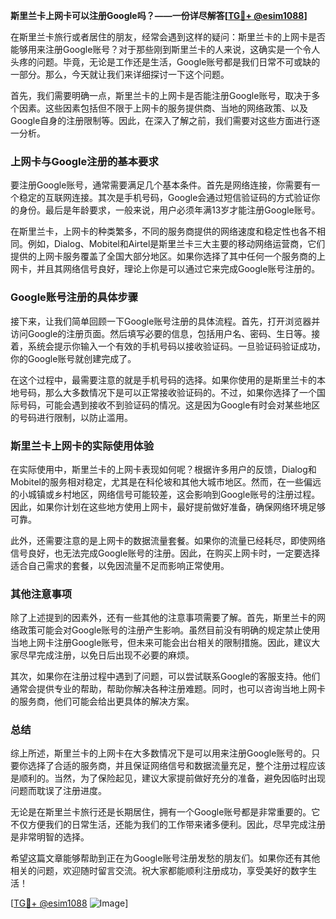 **斯里兰卡上网卡可以注册Google吗？——一份详尽解答[[TG💪+ @esim1088](https://t.me/s/esim1088)]**

在斯里兰卡旅行或者居住的朋友，经常会遇到这样的疑问：斯里兰卡的上网卡是否能够用来注册Google账号？对于那些刚到斯里兰卡的人来说，这确实是一个令人头疼的问题。毕竟，无论是工作还是生活，Google账号都是我们日常不可或缺的一部分。那么，今天就让我们来详细探讨一下这个问题。

首先，我们需要明确一点，斯里兰卡的上网卡是否能注册Google账号，取决于多个因素。这些因素包括但不限于上网卡的服务提供商、当地的网络政策、以及Google自身的注册限制等。因此，在深入了解之前，我们需要对这些方面进行逐一分析。

### 上网卡与Google注册的基本要求

要注册Google账号，通常需要满足几个基本条件。首先是网络连接，你需要有一个稳定的互联网连接。其次是手机号码，Google会通过短信验证码的方式验证你的身份。最后是年龄要求，一般来说，用户必须年满13岁才能注册Google账号。

在斯里兰卡，上网卡的种类繁多，不同的服务商提供的网络速度和稳定性也各不相同。例如，Dialog、Mobitel和Airtel是斯里兰卡三大主要的移动网络运营商，它们提供的上网卡服务覆盖了全国大部分地区。如果你选择了其中任何一个服务商的上网卡，并且其网络信号良好，理论上你是可以通过它来完成Google账号注册的。

### Google账号注册的具体步骤

接下来，让我们简单回顾一下Google账号注册的具体流程。首先，打开浏览器并访问Google的注册页面。然后填写必要的信息，包括用户名、密码、生日等。接着，系统会提示你输入一个有效的手机号码以接收验证码。一旦验证码验证成功，你的Google账号就创建完成了。

在这个过程中，最需要注意的就是手机号码的选择。如果你使用的是斯里兰卡的本地号码，那么大多数情况下是可以正常接收验证码的。不过，如果你选择了一个国际号码，可能会遇到接收不到验证码的情况。这是因为Google有时会对某些地区的号码进行限制，以防止滥用。

### 斯里兰卡上网卡的实际使用体验

在实际使用中，斯里兰卡的上网卡表现如何呢？根据许多用户的反馈，Dialog和Mobitel的服务相对稳定，尤其是在科伦坡和其他大城市地区。然而，在一些偏远的小城镇或乡村地区，网络信号可能较差，这会影响到Google账号的注册过程。因此，如果你计划在这些地方使用上网卡，最好提前做好准备，确保网络环境足够可靠。

此外，还需要注意的是上网卡的数据流量套餐。如果你的流量已经耗尽，即使网络信号良好，也无法完成Google账号的注册。因此，在购买上网卡时，一定要选择适合自己需求的套餐，以免因流量不足而影响正常使用。

### 其他注意事项

除了上述提到的因素外，还有一些其他的注意事项需要了解。首先，斯里兰卡的网络政策可能会对Google账号的注册产生影响。虽然目前没有明确的规定禁止使用当地上网卡注册Google账号，但未来可能会出台相关的限制措施。因此，建议大家尽早完成注册，以免日后出现不必要的麻烦。

其次，如果你在注册过程中遇到了问题，可以尝试联系Google的客服支持。他们通常会提供专业的帮助，帮助你解决各种注册难题。同时，也可以咨询当地上网卡的服务商，他们可能会给出更具体的解决方案。

### 总结

综上所述，斯里兰卡的上网卡在大多数情况下是可以用来注册Google账号的。只要你选择了合适的服务商，并且保证网络信号和数据流量充足，整个注册过程应该是顺利的。当然，为了保险起见，建议大家提前做好充分的准备，避免因临时出现问题而耽误了注册进度。

无论是在斯里兰卡旅行还是长期居住，拥有一个Google账号都是非常重要的。它不仅方便我们的日常生活，还能为我们的工作带来诸多便利。因此，尽早完成注册是非常明智的选择。

希望这篇文章能够帮助到正在为Google账号注册发愁的朋友们。如果你还有其他相关的问题，欢迎随时留言交流。祝大家都能顺利注册成功，享受美好的数字生活！

[[TG💪+ @esim1088](https://t.me/s/esim1088) ![Image](https://i.postimg.cc/4NQfJmqS/Snipaste-2025-05-13-00-14-12.png)]